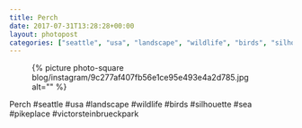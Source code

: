 ```yaml
---
title: Perch
date: 2017-07-31T13:28:28+00:00
layout: photopost
categories: ["seattle", "usa", "landscape", "wildlife", "birds", "silhouette", "sea", "pikeplace", "victorsteinbrueckpark", "photos", "instagram"]
---
```


<figure class="photo photo--square">
  {% picture photo-square blog/instagram/9c277af407fb56e1ce95e493e4a2d785.jpg alt="" %}
</figure>

Perch
#seattle #usa #landscape #wildlife #birds #silhouette #sea #pikeplace #victorsteinbrueckpark
